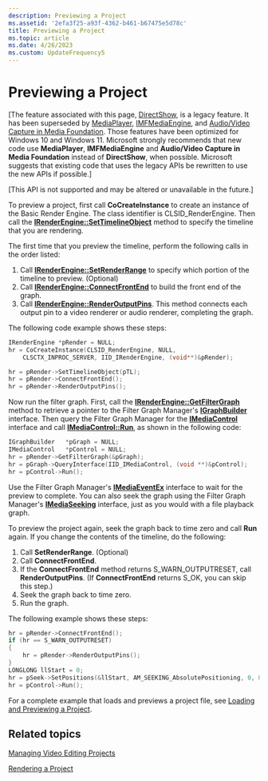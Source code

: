 ```yaml
---
description: Previewing a Project
ms.assetid: '2efa3f25-a93f-4362-b461-b67475e5d78c'
title: Previewing a Project
ms.topic: article
ms.date: 4/26/2023
ms.custom: UpdateFrequency5
---
```


# Previewing a Project

\[The feature associated with this page, [DirectShow](/windows/win32/directshow/directshow), is a legacy feature. It has been superseded by [MediaPlayer](/uwp/api/Windows.Media.Playback.MediaPlayer), [IMFMediaEngine](/windows/win32/api/mfmediaengine/nn-mfmediaengine-imfmediaengine), and [Audio/Video Capture in Media Foundation](windows/win32/medfound/audio-video-capture-in-media-foundation). Those features have been optimized for Windows 10 and Windows 11. Microsoft strongly recommends that new code use **MediaPlayer**, **IMFMediaEngine** and **Audio/Video Capture in Media Foundation** instead of **DirectShow**, when possible. Microsoft suggests that existing code that uses the legacy APIs be rewritten to use the new APIs if possible.\]

\[This API is not supported and may be altered or unavailable in the future.\]

To preview a project, first call **CoCreateInstance** to create an instance of the Basic Render Engine. The class identifier is CLSID\_RenderEngine. Then call the [**IRenderEngine::SetTimelineObject**](irenderengine-settimelineobject.md) method to specify the timeline that you are rendering.

The first time that you preview the timeline, perform the following calls in the order listed:

1.  Call [**IRenderEngine::SetRenderRange**](irenderengine-setrenderrange.md) to specify which portion of the timeline to preview. (Optional)
2.  Call [**IRenderEngine::ConnectFrontEnd**](irenderengine-connectfrontend.md) to build the front end of the graph.
3.  Call [**IRenderEngine::RenderOutputPins**](irenderengine-renderoutputpins.md). This method connects each output pin to a video renderer or audio renderer, completing the graph.

The following code example shows these steps:


```C++
IRenderEngine *pRender = NULL; 
hr = CoCreateInstance(CLSID_RenderEngine, NULL, 
    CLSCTX_INPROC_SERVER, IID_IRenderEngine, (void**)&pRender);

hr = pRender->SetTimelineObject(pTL);
hr = pRender->ConnectFrontEnd();
hr = pRender->RenderOutputPins();
```



Now run the filter graph. First, call the [**IRenderEngine::GetFilterGraph**](irenderengine-getfiltergraph.md) method to retrieve a pointer to the Filter Graph Manager's [**IGraphBuilder**](/windows/desktop/api/Strmif/nn-strmif-igraphbuilder) interface. Then query the Filter Graph Manager for the [**IMediaControl**](/windows/desktop/api/Control/nn-control-imediacontrol) interface and call [**IMediaControl::Run**](/windows/desktop/api/Control/nf-control-imediacontrol-run), as shown in the following code:


```C++
IGraphBuilder   *pGraph = NULL;
IMediaControl   *pControl = NULL;
hr = pRender->GetFilterGraph(&pGraph);
hr = pGraph->QueryInterface(IID_IMediaControl, (void **)&pControl);
hr = pControl->Run();
```



Use the Filter Graph Manager's [**IMediaEventEx**](/windows/desktop/api/Control/nn-control-imediaeventex) interface to wait for the preview to complete. You can also seek the graph using the Filter Graph Manager's [**IMediaSeeking**](/windows/desktop/api/Strmif/nn-strmif-imediaseeking) interface, just as you would with a file playback graph.

To preview the project again, seek the graph back to time zero and call **Run** again. If you change the contents of the timeline, do the following:

1.  Call **SetRenderRange**. (Optional)
2.  Call **ConnectFrontEnd**.
3.  If the **ConnectFrontEnd** method returns S\_WARN\_OUTPUTRESET, call **RenderOutputPins**. (If **ConnectFrontEnd** returns S\_OK, you can skip this step.)
4.  Seek the graph back to time zero.
5.  Run the graph.

The following example shows these steps:


```C++
hr = pRender->ConnectFrontEnd();
if (hr == S_WARN_OUTPUTRESET)
{
    hr = pRender->RenderOutputPins();
}
LONGLONG llStart = 0; 
hr = pSeek->SetPositions(&llStart, AM_SEEKING_AbsolutePositioning, 0, 0); 
hr = pControl->Run();
```



For a complete example that loads and previews a project file, see [Loading and Previewing a Project](loading-and-previewing-a-project.md).

## Related topics

<dl> <dt>

[Managing Video Editing Projects](managing-video-editing-projects.md)
</dt> <dt>

[Rendering a Project](rendering-a-project.md)
</dt> </dl>

 

 



